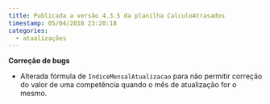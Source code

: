 ```yaml
---
title: Publicada a versão 4.3.5 da planilha CalculoAtrasados
timestamp: 05/04/2018 23:20:18
categories:
  - atualizações
---
```


**Correção de bugs**
+ Alterada fórmula de `IndiceMensalAtualizacao` para não permitir correção do valor de uma competência quando o mês de atualização for o mesmo.